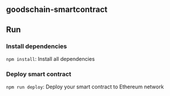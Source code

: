 ## goodschain-smartcontract

## Run
### Install dependencies
`npm install`: Install all dependencies

### Deploy smart contract
`npm run deploy`: Deploy your smart contract to Ethereum network

